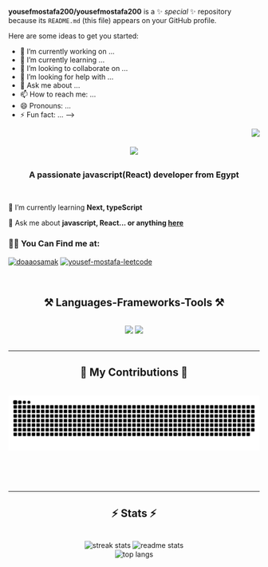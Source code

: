 <!--
<img align="right" src="https://visitor-badge.laobi.icu/badge?page_id=yousefmostafa200.yousefmostafa200" />

<h1 align='center'>
 <img src="https://readme-typing-svg.herokuapp.com/?font=Bungee+Tint&size=35&center=true&vCenter=true&width=500&height=70&duration=4000&lines=Hi+There!+👋;+I'm+Yousef+Mostafa!;" />
</h1>

 <h3 align="center">A passionate javascript(React) developer from Egypt</h3>
 
 <br/>

<div align="left">
 
🌱 I’m currently learning **Next, typeScript**

💬 Ask me about **javascript, React... or anything [here](https://github.com/yousefmostafa200/yousefmostafa200/issues)**

 </div>

<h3 align="left">👋🏻 You Can Find me at:</h3>

<p align="left">
<a href="www.linkedin.com/in/yousef-mostafa-296472195" target="blank"><img align="center" src="https://raw.githubusercontent.com/rahuldkjain/github-profile-readme-generator/master/src/images/icons/Social/linked-in-alt.svg" alt="doaaosamak" height="30" width="40" /></a>
<a href="https://leetcode.com/u/yousefmostafa/" target="blank"><img align="center" src="https://raw.githubusercontent.com/rahuldkjain/github-profile-readme-generator/master/src/images/icons/Social/leet-code.svg" alt="yousef-mostafa-leetcode" height="30" width="40" /></a>
</p>  

<br/>

<h2 align="center">⚒️ Languages-Frameworks-Tools ⚒️</h2>
<br/>
<div align="center">
    <img src="https://skillicons.dev/icons?i=javascript,react,nextjs,typescript,redux,tailwind,bootstrap,mui" />
    <img src="https://skillicons.dev/icons?i=html,css,github,sass,git,supabase,firebase,jquery,vscode" /><br>
</div>

<br/>
<hr/>

 <div align="center">
  <h2>🐍 My Contributions 🐍</h2>
  <br>
  <img alt="snake eating my contributions" src="https://raw.githubusercontent.com/yousefmostafa200/yousefmostafa200/output/github-contribution-grid-snake.svg" />
  
  <br/><br/><br/>
</div>

<h2 align="center">⚡ Stats ⚡</h2>
<br>
<div align=center>
 [![GitHub Streak](https://streak-stats.demolab.com?user=yousefmostafa200&theme=react)](https://git.io/streak-stats)
<!--   <img width=390 src="https://streak-stats.demolab.com?user=yousefmostafa200&count_private=true&theme=react&border_radius=10" alt="streak stats"/>
  <img width=390 src="https://github-readme-stats-salesp07.vercel.app/api?username=salesp07&count_private=true&show_icons=true&theme=react&rank_icon=github&border_radius=10" alt="readme stats" />
  
  <img width=325 src="https://github-readme-stats-salesp07.vercel.app/api/top-langs/?username=salesp07&hide=HTML&langs_count=8&layout=compact&theme=react&border_radius=10&size_weight=0.5&count_weight=0.5&exclude_repo=github-readme-stats" alt="top langs" />
</div>

<br/><br/>
 -->


**yousefmostafa200/yousefmostafa200** is a ✨ _special_ ✨ repository because its `README.md` (this file) appears on your GitHub profile.

Here are some ideas to get you started:

- 🔭 I’m currently working on ...
- 🌱 I’m currently learning ...
- 👯 I’m looking to collaborate on ...
- 🤔 I’m looking for help with ...
- 💬 Ask me about ...
- 📫 How to reach me: ...
- 😄 Pronouns: ...
- ⚡ Fun fact: ...
-->


<img align="right" src="https://visitor-badge.laobi.icu/badge?page_id=yousefmostafa200.yousefmostafa200" />

<h1 align='center'>
 <img src="https://readme-typing-svg.herokuapp.com/?font=Bungee+Tint&size=35&center=true&vCenter=true&width=500&height=70&duration=4000&lines=Hi+There!+👋;+I'm+Yousef+Mostafa!;" />
</h1>

 <h3 align="center">A passionate javascript(React) developer from Egypt</h3>
 
 <br/>

<div align="left">
 
🌱 I’m currently learning **Next, typeScript**

💬 Ask me about **javascript, React... or anything [here](https://github.com/yousefmostafa200/yousefmostafa200/issues)**

 </div>

<h3 align="left">👋🏻 You Can Find me at:</h3>

<p align="left">
<a href="www.linkedin.com/in/yousef-mostafa-296472195" target="blank"><img align="center" src="https://raw.githubusercontent.com/rahuldkjain/github-profile-readme-generator/master/src/images/icons/Social/linked-in-alt.svg" alt="doaaosamak" height="30" width="40" /></a>
<a href="https://leetcode.com/u/yousefmostafa/" target="blank"><img align="center" src="https://raw.githubusercontent.com/rahuldkjain/github-profile-readme-generator/master/src/images/icons/Social/leet-code.svg" alt="yousef-mostafa-leetcode" height="30" width="40" /></a>
</p>  

<br/>

<h2 align="center">⚒️ Languages-Frameworks-Tools ⚒️</h2>
<br/>
<div align="center">
    <img src="https://skillicons.dev/icons?i=javascript,react,nextjs,typescript,redux,tailwind,bootstrap,mui" />
    <img src="https://skillicons.dev/icons?i=html,css,github,sass,git,supabase,firebase,jquery,vscode" /><br>
</div>

<br/>
<hr/>

 <div align="center">
  <h2>🐍 My Contributions 🐍</h2>
  <br>
  <img alt="snake eating my contributions" src="https://raw.githubusercontent.com/yousefmostafa200/yousefmostafa200/output/github-contribution-grid-snake.svg" />
  
  <br/><br/><br/>
</div>

<hr/>

<h2 align="center">⚡ Stats ⚡</h2>
<br>
<div align=center>
  <img width=390 src="https://streak-stats.demolab.com?user=yousef200&count_private=true&theme=react&border_radius=10" alt="streak stats"/>
  <img width=390 src="https://streak-stats.demolab.com/api?username=yousef200&count_private=true&show_icons=true&theme=react&rank_icon=github&border_radius=10" alt="readme stats" />
  <br/>
  <img width=325 align="center" src="https://streak-stats.demolab.com/api/top-langs/?username=yousef200&hide=HTML&langs_count=8&layout=compact&theme=react&border_radius=10&size_weight=0.5&count_weight=0.5&exclude_repo=github-readme-stats" alt="top langs" />
</div>

<br/><br/>
